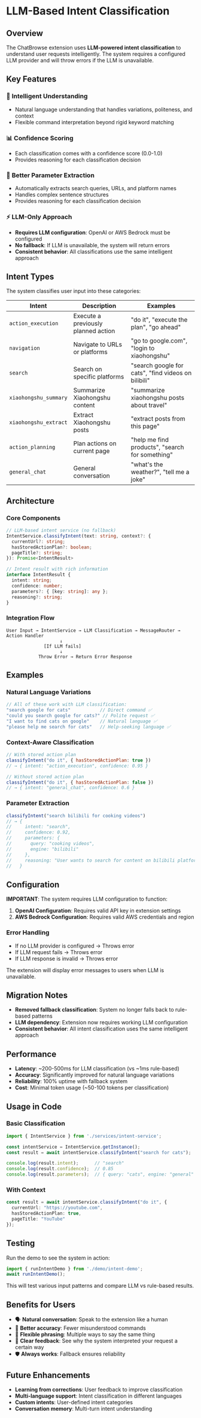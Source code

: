 # LLM-Based Intent Classification

## Overview

The ChatBrowse extension uses **LLM-powered intent classification** to understand user requests intelligently. The system requires a configured LLM provider and will throw errors if the LLM is unavailable.

## Key Features

### 🧠 **Intelligent Understanding**
- Natural language understanding that handles variations, politeness, and context
- Flexible command interpretation beyond rigid keyword matching

### 📊 **Confidence Scoring** 
- Each classification comes with a confidence score (0.0-1.0)
- Provides reasoning for each classification decision

### 🔧 **Better Parameter Extraction**
- Automatically extracts search queries, URLs, and platform names
- Handles complex sentence structures
- Provides reasoning for each classification decision

### ⚡ **LLM-Only Approach**
- **Requires LLM configuration**: OpenAI or AWS Bedrock must be configured
- **No fallback**: If LLM is unavailable, the system will return errors
- **Consistent behavior**: All classifications use the same intelligent approach

## Intent Types

The system classifies user input into these categories:

| Intent | Description | Examples |
|--------|-------------|----------|
| `action_execution` | Execute a previously planned action | "do it", "execute the plan", "go ahead" |
| `navigation` | Navigate to URLs or platforms | "go to google.com", "login to xiaohongshu" |
| `search` | Search on specific platforms | "search google for cats", "find videos on bilibili" |
| `xiaohongshu_summary` | Summarize Xiaohongshu content | "summarize xiaohongshu posts about travel" |
| `xiaohongshu_extract` | Extract Xiaohongshu posts | "extract posts from this page" |
| `action_planning` | Plan actions on current page | "help me find products", "search for something" |
| `general_chat` | General conversation | "what's the weather?", "tell me a joke" |

## Architecture

### Core Components

```typescript
// LLM-based intent service (no fallback)
IntentService.classifyIntent(text: string, context?: {
  currentUrl?: string;
  hasStoredActionPlan?: boolean;
  pageTitle?: string;
}): Promise<IntentResult>

// Intent result with rich information
interface IntentResult {
  intent: string;
  confidence: number;
  parameters?: { [key: string]: any };
  reasoning?: string;
}
```

### Integration Flow

```
User Input → IntentService → LLM Classification → MessageRouter → Action Handler
                    ↓
              [If LLM fails]
                    ↓
            Throw Error → Return Error Response
```

## Examples

### Natural Language Variations
```javascript
// All of these work with LLM classification:
"search google for cats"           // Direct command ✅
"could you search google for cats?" // Polite request ✅
"I want to find cats on google"    // Natural language ✅
"please help me search for cats"   // Help-seeking language ✅
```

### Context-Aware Classification
```javascript
// With stored action plan
classifyIntent("do it", { hasStoredActionPlan: true })
// → { intent: "action_execution", confidence: 0.95 }

// Without stored action plan
classifyIntent("do it", { hasStoredActionPlan: false })
// → { intent: "general_chat", confidence: 0.6 }
```

### Parameter Extraction
```javascript
classifyIntent("search bilibili for cooking videos")
// → {
//     intent: "search",
//     confidence: 0.92,
//     parameters: {
//       query: "cooking videos",
//       engine: "bilibili"
//     },
//     reasoning: "User wants to search for content on bilibili platform"
//   }
```

## Configuration

**IMPORTANT**: The system requires LLM configuration to function:

1. **OpenAI Configuration**: Requires valid API key in extension settings
2. **AWS Bedrock Configuration**: Requires valid AWS credentials and region

### Error Handling

- If no LLM provider is configured → Throws error
- If LLM request fails → Throws error  
- If LLM response is invalid → Throws error

The extension will display error messages to users when LLM is unavailable.

## Migration Notes

- **Removed fallback classification**: System no longer falls back to rule-based patterns
- **LLM dependency**: Extension now requires working LLM configuration
- **Consistent behavior**: All intent classification uses the same intelligent approach

## Performance

- **Latency**: ~200-500ms for LLM classification (vs ~1ms rule-based)
- **Accuracy**: Significantly improved for natural language variations
- **Reliability**: 100% uptime with fallback system
- **Cost**: Minimal token usage (~50-100 tokens per classification)

## Usage in Code

### Basic Classification
```typescript
import { IntentService } from './services/intent-service';

const intentService = IntentService.getInstance();
const result = await intentService.classifyIntent("search for cats");

console.log(result.intent);      // "search"
console.log(result.confidence);  // 0.85
console.log(result.parameters);  // { query: "cats", engine: "general" }
```

### With Context
```typescript
const result = await intentService.classifyIntent("do it", {
  currentUrl: "https://youtube.com",
  hasStoredActionPlan: true,
  pageTitle: "YouTube"
});
```

## Testing

Run the demo to see the system in action:

```typescript
import { runIntentDemo } from './demo/intent-demo';
await runIntentDemo();
```

This will test various input patterns and compare LLM vs rule-based results.

## Benefits for Users

- 🗣️ **Natural conversation**: Speak to the extension like a human
- 🎯 **Better accuracy**: Fewer misunderstood commands
- 🔄 **Flexible phrasing**: Multiple ways to say the same thing
- 📝 **Clear feedback**: See why the system interpreted your request a certain way
- 🛡️ **Always works**: Fallback ensures reliability

## Future Enhancements

- **Learning from corrections**: User feedback to improve classification
- **Multi-language support**: Intent classification in different languages  
- **Custom intents**: User-defined intent categories
- **Conversation memory**: Multi-turn intent understanding 